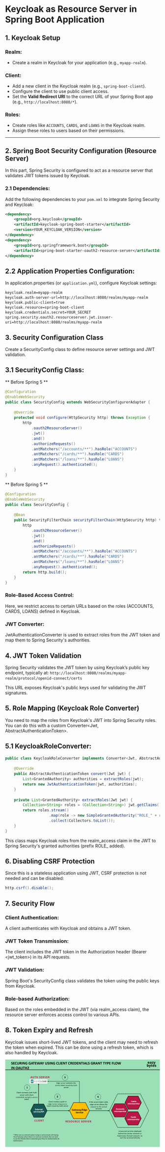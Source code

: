 # Keycloak as Resource Server in Spring Boot Application

## 1. Keycloak Setup

### Realm:
- Create a realm in Keycloak for your application (e.g., `myapp-realm`).

### Client:
- Add a new client in the Keycloak realm (e.g., `spring-boot-client`).
- Configure the client to use public client access.
- Set the **Valid Redirect URI** to the correct URL of your Spring Boot app (e.g., `http://localhost:8080/*`).

### Roles:
- Create roles like `ACCOUNTS`, `CARDS`, and `LOANS` in the Keycloak realm.
- Assign these roles to users based on their permissions.

---

## 2. Spring Boot Security Configuration (Resource Server)

In this part, Spring Security is configured to act as a resource server that validates JWT tokens issued by Keycloak.

### 2.1 Dependencies:
Add the following dependencies to your `pom.xml` to integrate Spring Security and Keycloak:

```xml
<dependency>
    <groupId>org.keycloak</groupId>
    <artifactId>keycloak-spring-boot-starter</artifactId>
    <version>YOUR_KEYCLOAK_VERSION</version>
</dependency>
<dependency>
    <groupId>org.springframework.boot</groupId>
    <artifactId>spring-boot-starter-oauth2-resource-server</artifactId>
</dependency>
```
## 2.2 Application Properties Configuration:
In application.properties (or `application.yml`), configure Keycloak settings:
```properties
keycloak.realm=myapp-realm
keycloak.auth-server-url=http://localhost:8080/realms/myapp-realm
keycloak.public-client=true
keycloak.resource=spring-boot-client
keycloak.credentials.secret=YOUR_SECRET
spring.security.oauth2.resourceserver.jwt.issuer-uri=http://localhost:8080/realms/myapp-realm
```

## 3. Security Configuration Class
Create a SecurityConfig class to define resource server settings and JWT validation.

## 3.1 SecurityConfig Class:
** Before Spring 5 **
```java
@Configuration
@EnableWebSecurity
public class SecurityConfig extends WebSecurityConfigurerAdapter {

    @Override
    protected void configure(HttpSecurity http) throws Exception {
        http
            .oauth2ResourceServer()
            .jwt()
            .and()
            .authorizeRequests()
            .antMatchers("/accounts/**").hasRole("ACCOUNTS")
            .antMatchers("/cards/**").hasRole("CARDS")
            .antMatchers("/loans/**").hasRole("LOANS")
            .anyRequest().authenticated();
    }
}
```

** Before Spring 5 **
```java
@Configuration
@EnableWebSecurity
public class SecurityConfig {

    @Bean
    public SecurityFilterChain securityFilterChain(HttpSecurity http) throws Exception {
        http
            .oauth2ResourceServer()
            .jwt()
            .and()
            .authorizeRequests()
            .antMatchers("/accounts/**").hasRole("ACCOUNTS")
            .antMatchers("/cards/**").hasRole("CARDS")
            .antMatchers("/loans/**").hasRole("LOANS")
            .anyRequest().authenticated();
        return http.build();
    }
}

```
### Role-Based Access Control:
Here, we restrict access to certain URLs based on the roles (ACCOUNTS, CARDS, LOANS) defined in Keycloak.

### JWT Converter:
JwtAuthenticationConverter is used to extract roles from the JWT token and map them to Spring Security's authorities.

## 4. JWT Token Validation
Spring Security validates the JWT token by using Keycloak’s public key endpoint, typically at:
`http://localhost:8080/realms/myapp-realm/protocol/openid-connect/certs`

This URL exposes Keycloak's public keys used for validating the JWT signatures.

## 5. Role Mapping (Keycloak Role Converter)
You need to map the roles from Keycloak's JWT into Spring Security roles. You can do this with a custom Converter<Jwt, AbstractAuthenticationToken>.

## 5.1 KeycloakRoleConverter:
```java 
public class KeycloakRoleConverter implements Converter<Jwt, AbstractAuthenticationToken> {

    @Override
    public AbstractAuthenticationToken convert(Jwt jwt) {
        List<GrantedAuthority> authorities = extractRoles(jwt);
        return new JwtAuthenticationToken(jwt, authorities);
    }

    private List<GrantedAuthority> extractRoles(Jwt jwt) {
        Collection<String> roles = (Collection<String>) jwt.getClaims().get("realm_access").get("roles");
        return roles.stream()
                    .map(role -> new SimpleGrantedAuthority("ROLE_" + role))
                    .collect(Collectors.toList());
    }
}
```
This class maps Keycloak roles from the realm_access claim in the JWT to Spring Security's granted authorities (prefix ROLE_ added).

## 6. Disabling CSRF Protection
Since this is a stateless application using JWT, CSRF protection is not needed and can be disabled:
```java 
http.csrf().disable();
```
## 7. Security Flow
### Client Authentication:
A client authenticates with Keycloak and obtains a JWT token.
### JWT Token Transmission:
The client includes the JWT token in the Authorization header (Bearer <jwt_token>) in its API requests.
### JWT Validation:
Spring Boot's SecurityConfig class validates the token using the public keys from Keycloak.
### Role-based Authorization:
Based on the roles embedded in the JWT (via realm_access claim), the resource server enforces access control to various APIs.
## 8. Token Expiry and Refresh
Keycloak issues short-lived JWT tokens, and the client may need to refresh the token when expired. This can be done using a refresh token, which is also handled by Keycloak.

![Security](../images/security.png)
